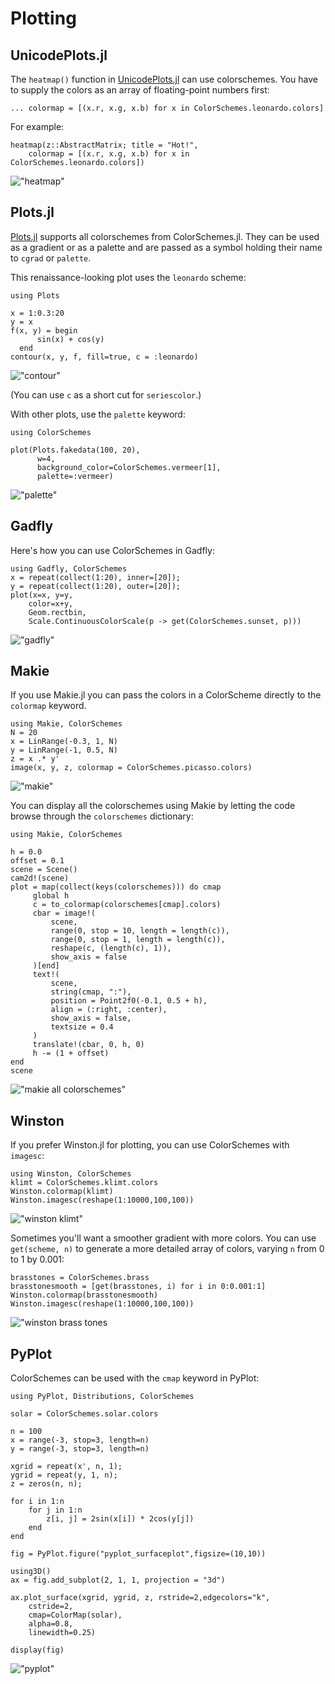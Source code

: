 # Plotting

## UnicodePlots.jl

The `heatmap()` function in [UnicodePlots.jl](https://github.com/Evizero/UnicodePlots.jl) can use colorschemes. You have to supply the colors as an array of floating-point numbers first:

```
... colormap = [(x.r, x.g, x.b) for x in ColorSchemes.leonardo.colors]
```

For example:

```
heatmap(z::AbstractMatrix; title = "Hot!",
    colormap = [(x.r, x.g, x.b) for x in ColorSchemes.leonardo.colors])
```

!["heatmap"](assets/figures/unicodeplots-heatmap.png)

## Plots.jl

[Plots.jl](https://docs.juliaplots.org/) supports all colorschemes from ColorSchemes.jl. They can be used as a gradient or as a palette and are passed as a symbol holding their name to `cgrad` or `palette`.

This renaissance-looking plot uses the `leonardo` scheme:

```
using Plots

x = 1:0.3:20
y = x
f(x, y) = begin
      sin(x) + cos(y)
  end
contour(x, y, f, fill=true, c = :leonardo)
```

!["contour"](assets/figures/plots-contour-1.png)

(You can use `c` as a short cut for `seriescolor`.)

With other plots, use the `palette` keyword:

```
using ColorSchemes

plot(Plots.fakedata(100, 20),
      w=4,
      background_color=ColorSchemes.vermeer[1],
      palette=:vermeer)
```

!["palette"](assets/figures/plots-background.png)

## Gadfly

Here's how you can use ColorSchemes in Gadfly:

```
using Gadfly, ColorSchemes
x = repeat(collect(1:20), inner=[20]);
y = repeat(collect(1:20), outer=[20]);
plot(x=x, y=y,
    color=x+y,
    Geom.rectbin,
    Scale.ContinuousColorScale(p -> get(ColorSchemes.sunset, p)))
```

!["gadfly"](assets/figures/gadfly-sunset.png)

## Makie

If you use Makie.jl you can pass the colors in a ColorScheme directly to the `colormap` keyword.

```
using Makie, ColorSchemes
N = 20
x = LinRange(-0.3, 1, N)
y = LinRange(-1, 0.5, N)
z = x .* y'
image(x, y, z, colormap = ColorSchemes.picasso.colors)
```

!["makie"](assets/figures/makie.png)

You can display all the colorschemes using Makie by letting the code browse through the `colorschemes` dictionary:

```
using Makie, ColorSchemes

h = 0.0
offset = 0.1
scene = Scene()
cam2d!(scene)
plot = map(collect(keys(colorschemes))) do cmap
     global h
     c = to_colormap(colorschemes[cmap].colors)
     cbar = image!(
         scene,
         range(0, stop = 10, length = length(c)),
         range(0, stop = 1, length = length(c)),
         reshape(c, (length(c), 1)),
         show_axis = false
     )[end]
     text!(
         scene,
         string(cmap, ":"),
         position = Point2f0(-0.1, 0.5 + h),
         align = (:right, :center),
         show_axis = false,
         textsize = 0.4
     )
     translate!(cbar, 0, h, 0)
     h -= (1 + offset)
end
scene
```

!["makie all colorschemes"](assets/figures/allschemesmakie.png)

## Winston

If you prefer Winston.jl for plotting, you can use ColorSchemes with `imagesc`:

```
using Winston, ColorSchemes
klimt = ColorSchemes.klimt.colors
Winston.colormap(klimt)
Winston.imagesc(reshape(1:10000,100,100))
```

!["winston klimt"](assets/figures/winston.png)

Sometimes you'll want a smoother gradient with more colors. You can use `get(scheme, n)` to generate a more detailed array of colors, varying `n` from 0 to 1 by 0.001:

```
brasstones = ColorSchemes.brass
brasstonesmooth = [get(brasstones, i) for i in 0:0.001:1]
Winston.colormap(brasstonesmooth)
Winston.imagesc(reshape(1:10000,100,100))
```

!["winston brass tones](assets/figures/winston1.png)

## PyPlot

ColorSchemes can be used with the `cmap` keyword in PyPlot:

```
using PyPlot, Distributions, ColorSchemes

solar = ColorSchemes.solar.colors

n = 100
x = range(-3, stop=3, length=n)
y = range(-3, stop=3, length=n)

xgrid = repeat(x', n, 1);
ygrid = repeat(y, 1, n);
z = zeros(n, n);

for i in 1:n
    for j in 1:n
        z[i, j] = 2sin(x[i]) * 2cos(y[j])
    end
end

fig = PyPlot.figure("pyplot_surfaceplot",figsize=(10,10))

using3D()
ax = fig.add_subplot(2, 1, 1, projection = "3d")

ax.plot_surface(xgrid, ygrid, z, rstride=2,edgecolors="k",
    cstride=2,
    cmap=ColorMap(solar),
    alpha=0.8,
    linewidth=0.25)

display(fig)
```

!["pyplot"](assets/figures/pyplot.png)
